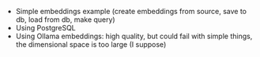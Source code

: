 * Simple embeddings example (create embeddings from source, save to db, load from db, make query)
* Using PostgreSQL
* Using Ollama embeddings: high quality, but could fail with simple things, the dimensional space is too large (I suppose)